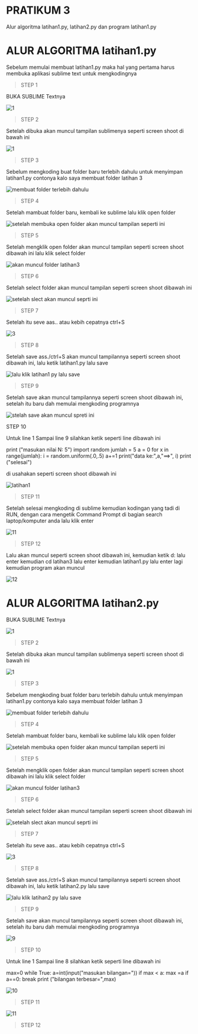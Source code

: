 # PRATIKUM 3
Alur algoritma latihan1.py, latihan2.py dan program latihan1.py 
# ALUR ALGORITMA latihan1.py
Sebelum memulai membuat latihan1.py maka hal yang pertama harus membuka aplikasi sublime text untuk mengkodingnya
>STEP 1

BUKA SUBLIME Textnya

![1](https://user-images.githubusercontent.com/46584196/52624915-70b66900-2ee2-11e9-8b3b-8305617166b2.png)

>STEP 2

Setelah dibuka akan muncul tampilan sublimenya seperti screen shoot di bawah ini

![1](https://user-images.githubusercontent.com/46584196/52686798-e6254680-2f81-11e9-9974-c4fe34bc9e4f.png)

>STEP 3

Sebelum mengkoding buat folder baru terlebih dahulu untuk menyimpan latihan1.py contonya kalo saya membuat folder latihan 3

![membuat folder terlebih dahulu](https://user-images.githubusercontent.com/46584196/52685687-4665b980-2f7d-11e9-862a-37ccfd076d17.png)

>STEP 4

Setelah mambuat folder baru, kembali ke sublime lalu klik open folder

![setelah membuka open folder akan muncul tampilan seperti ini](https://user-images.githubusercontent.com/46584196/52686138-fa1b7900-2f7e-11e9-90a7-be4a71b52f89.png)

>STEP 5

Setelah mengklik open folder akan muncul tampilan seperti screen shoot dibawah ini lalu klik select folder

![akan muncul folder latihan3](https://user-images.githubusercontent.com/46584196/52686910-44eac000-2f82-11e9-8229-e907a7bc14a9.png)

>STEP 6

Setelah select folder akan muncul tampilan seperti screen shoot dibawah ini 

![setelah slect akan muncul seprti ini](https://user-images.githubusercontent.com/46584196/52687232-90ea3480-2f83-11e9-90af-746a29eec2c2.png)

>STEP 7

Setelah itu seve aas.. atau kebih cepatnya ctrl+S

![3](https://user-images.githubusercontent.com/46584196/52681313-03501a00-2f6e-11e9-92d8-9d12afa88ab5.png)

>STEP 8

Setelah save ass./ctrl+S akan muncul tampilannya seperti screen shoot dibawah ini, lalu ketik latihan1.py lalu save

![lalu klik latihan1 py lalu save](https://user-images.githubusercontent.com/46584196/52687475-add33780-2f84-11e9-8e5a-62325eb6a6f6.png)

>STEP 9

Setelah save akan muncul tampilannya seperti screen shoot dibawah ini, setelah itu baru dah memulai mengkoding programnya

![stelah save akan muncul spreti ini](https://user-images.githubusercontent.com/46584196/52687630-68fbd080-2f85-11e9-8bfe-67831dfdb05d.png)

STEP 10

Untuk line 1 Sampai line 9 silahkan ketik seperti line dibawah ini

print ("masukan nilai N: 5")
import random
jumlah = 5
a = 0
for x in range(jumlah):
	i = random.uniform(.0,.5)
	a+=1
	print("data ke:",a,"==>", i)
print ("selesai")

di usahakan seperti screen shoot dibawah ini

![latihan1](https://user-images.githubusercontent.com/46584196/52688303-74043000-2f88-11e9-90fa-af99f49ce568.png)

>STEP 11

Setelah selesai mengkoding di sublime kemudian kodingan yang tadi di RUN, dengan cara mengetik Command Prompt di bagian search laptop/komputer anda lalu klik enter

![11](https://user-images.githubusercontent.com/46584196/52711208-cc0c5800-2fc3-11e9-8309-4ded97b0af6f.png)

>STEP 12

Lalu akan muncul seperti screen shoot dibawah ini, kemudian ketik d: lalu enter kemudian cd latihan3 lalu enter kemudian latihan1.py lalu enter lagi kemudian program akan muncul

![12](https://user-images.githubusercontent.com/46584196/52711674-fdd1ee80-2fc4-11e9-9562-036ced75dfaa.png)

# ALUR ALGORITMA latihan2.py

BUKA SUBLIME Textnya

![1](https://user-images.githubusercontent.com/46584196/52624915-70b66900-2ee2-11e9-8b3b-8305617166b2.png)

>STEP 2

Setelah dibuka akan muncul tampilan sublimenya seperti screen shoot di bawah ini

![1](https://user-images.githubusercontent.com/46584196/52686798-e6254680-2f81-11e9-9974-c4fe34bc9e4f.png)

>STEP 3

Sebelum mengkoding buat folder baru terlebih dahulu untuk menyimpan latihan1.py contonya kalo saya membuat folder latihan 3

![membuat folder terlebih dahulu](https://user-images.githubusercontent.com/46584196/52685687-4665b980-2f7d-11e9-862a-37ccfd076d17.png)

>STEP 4

Setelah mambuat folder baru, kembali ke sublime lalu klik open folder

![setelah membuka open folder akan muncul tampilan seperti ini](https://user-images.githubusercontent.com/46584196/52686138-fa1b7900-2f7e-11e9-90a7-be4a71b52f89.png)

>STEP 5

Setelah mengklik open folder akan muncul tampilan seperti screen shoot dibawah ini lalu klik select folder

![akan muncul folder latihan3](https://user-images.githubusercontent.com/46584196/52686910-44eac000-2f82-11e9-8229-e907a7bc14a9.png)

>STEP 6

Setelah select folder akan muncul tampilan seperti screen shoot dibawah ini 

![setelah slect akan muncul seprti ini](https://user-images.githubusercontent.com/46584196/52687232-90ea3480-2f83-11e9-90af-746a29eec2c2.png)

>STEP 7

Setelah itu seve aas.. atau kebih cepatnya ctrl+S

![3](https://user-images.githubusercontent.com/46584196/52681313-03501a00-2f6e-11e9-92d8-9d12afa88ab5.png)

>STEP 8

Setelah save ass./ctrl+S akan muncul tampilannya seperti screen shoot dibawah ini, lalu ketik latihan2.py lalu save

![lalu klik latihan2 py lalu save](https://user-images.githubusercontent.com/46584196/52712726-07108a80-2fc8-11e9-98dc-ff83e4ed3501.png)

>STEP 9

Setelah save akan muncul tampilannya seperti screen shoot dibawah ini, setelah itu baru dah memulai mengkoding programnya

![9](https://user-images.githubusercontent.com/46584196/52712925-9c138380-2fc8-11e9-80b5-fe69ca9c693e.png)

>STEP 10

Untuk line 1 Sampai line 8 silahkan ketik seperti line dibawah ini

max=0
while True:
	a=int(input("masukan bilangan="))
	if max < a:
		max =a
	if a==0:
		break
print ("bilangan terbesar=",max)

![10](https://user-images.githubusercontent.com/46584196/52713037-e4cb3c80-2fc8-11e9-8da8-4a9cf9191f91.png)

>STEP 11

![11](https://user-images.githubusercontent.com/46584196/52713094-03c9ce80-2fc9-11e9-9b29-0e5a4589dedc.png)

>STEP 12
